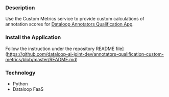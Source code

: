 ### Description
Use the Custom Metrics service to provide custom calculations of annotation scores for [Dataloop Annotators Qualification App](#annotators-qualification-app).

### Install the Application
Follow the instruction under the repository README file](https://github.com/dataloop-ai-joint-dev/annotators-qualification-custom-metrics/blob/master/README.md)

### Technology
* Python
* Dataloop FaaS 
